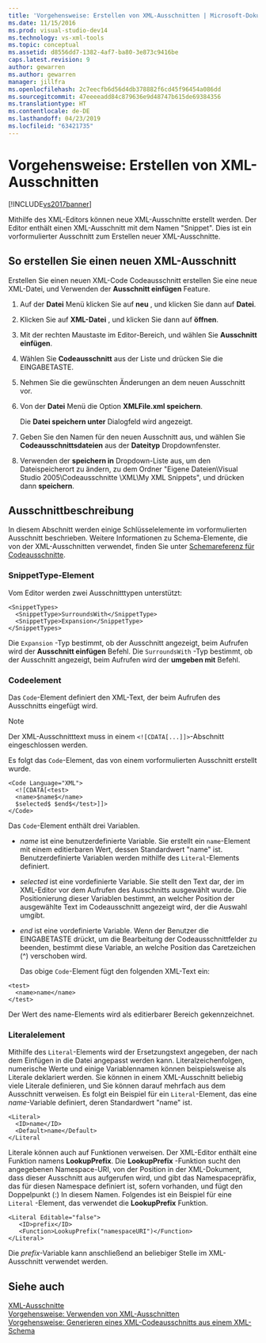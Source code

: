 ```yaml
---
title: 'Vorgehensweise: Erstellen von XML-Ausschnitten | Microsoft-Dokumentation'
ms.date: 11/15/2016
ms.prod: visual-studio-dev14
ms.technology: vs-xml-tools
ms.topic: conceptual
ms.assetid: d8556dd7-1382-4af7-ba80-3e873c9416be
caps.latest.revision: 9
author: gewarren
ms.author: gewarren
manager: jillfra
ms.openlocfilehash: 2c7eecfb6d56d4db378882f6cd45f96454a086dd
ms.sourcegitcommit: 47eeeeadd84c879636e9d48747b615de69384356
ms.translationtype: HT
ms.contentlocale: de-DE
ms.lasthandoff: 04/23/2019
ms.locfileid: "63421735"
---
```

# <a name="how-to-create-xml-snippets"></a>Vorgehensweise: Erstellen von XML-Ausschnitten
[!INCLUDE[vs2017banner](../includes/vs2017banner.md)]

Mithilfe des XML-Editors können neue XML-Ausschnitte erstellt werden. Der Editor enthält einen XML-Ausschnitt mit dem Namen "Snippet". Dies ist ein vorformulierter Ausschnitt zum Erstellen neuer XML-Ausschnitte.  
  
## <a name="to-create-a-new-xml-snippet"></a>So erstellen Sie einen neuen XML-Ausschnitt  
 Erstellen Sie einen neuen XML-Code Codeausschnitt erstellen Sie eine neue XML-Datei, und Verwenden der **Ausschnitt einfügen** Feature.  
  
1. Auf der **Datei** Menü klicken Sie auf **neu** , und klicken Sie dann auf **Datei**.  
  
2. Klicken Sie auf **XML-Datei** , und klicken Sie dann auf **öffnen**.  
  
3. Mit der rechten Maustaste im Editor-Bereich, und wählen Sie **Ausschnitt einfügen**.  
  
4. Wählen Sie **Codeausschnitt** aus der Liste und drücken Sie die EINGABETASTE.  
  
5. Nehmen Sie die gewünschten Änderungen an dem neuen Ausschnitt vor.  
  
6. Von der **Datei** Menü die Option **XMLFile.xml speichern**.  
  
     Die **Datei speichern unter** Dialogfeld wird angezeigt.  
  
7. Geben Sie den Namen für den neuen Ausschnitt aus, und wählen Sie **Codeausschnittsdateien** aus der **Dateityp** Dropdownfenster.  
  
8. Verwenden der **speichern in** Dropdown-Liste aus, um den Dateispeicherort zu ändern, zu dem Ordner "Eigene Dateien\Visual Studio 2005\Codeausschnitte \XML\My XML Snippets", und drücken dann **speichern**.  
  
## <a name="snippet-description"></a>Ausschnittbeschreibung  
 In diesem Abschnitt werden einige Schlüsselelemente im vorformulierten Ausschnitt beschrieben. Weitere Informationen zu Schema-Elemente, die von der XML-Ausschnitten verwendet, finden Sie unter [Schemareferenz für Codeausschnitte](../ide/code-snippets-schema-reference.md).  
  
### <a name="snippettype-element"></a>SnippetType-Element  
 Vom Editor werden zwei Ausschnitttypen unterstützt:  
  
```  
<SnippetTypes>  
  <SnippetType>SurroundsWith</SnippetType>  
  <SnippetType>Expansion</SnippetType>  
</SnippetTypes>  
```  
  
 Die `Expansion` -Typ bestimmt, ob der Ausschnitt angezeigt, beim Aufrufen wird der **Ausschnitt einfügen** Befehl. Die `SurroundsWith` -Typ bestimmt, ob der Ausschnitt angezeigt, beim Aufrufen wird der **umgeben mit** Befehl.  
  
### <a name="code-element"></a>Codeelement  
 Das `Code`-Element definiert den XML-Text, der beim Aufrufen des Ausschnitts eingefügt wird.  
  
> [!NOTE]
> Der XML-Ausschnitttext muss in einem `<![CDATA[...]]>`-Abschnitt eingeschlossen werden.  
  
 Es folgt das `Code`-Element, das von einem vorformulierten Ausschnitt erstellt wurde.  
  
```  
<Code Language="XML">  
  <![CDATA[<test>  
  <name>$name$</name>  
  $selected$ $end$</test>]]>  
</Code>  
```  
  
 Das `Code`-Element enthält drei Variablen.  
  
- $name$ ist eine benutzerdefinierte Variable. Sie erstellt ein `name`-Element mit einem editierbaren Wert, dessen Standardwert "name" ist. Benutzerdefinierte Variablen werden mithilfe des `Literal`-Elements definiert.  
  
- $selected$ ist eine vordefinierte Variable. Sie stellt den Text dar, der im XML-Editor vor dem Aufrufen des Ausschnitts ausgewählt wurde. Die Positionierung dieser Variablen bestimmt, an welcher Position der ausgewählte Text im Codeausschnitt angezeigt wird, der die Auswahl umgibt.  
  
- $end$ ist eine vordefinierte Variable. Wenn der Benutzer die EINGABETASTE drückt, um die Bearbeitung der Codeausschnittfelder zu beenden, bestimmt diese Variable, an welche Position das Caretzeichen (^) verschoben wird.  
  
  Das obige `Code`-Element fügt den folgenden XML-Text ein:  
  
```  
<test>  
  <name>name</name>  
</test>  
```  
  
 Der Wert des name-Elements wird als editierbarer Bereich gekennzeichnet.  
  
### <a name="literal-element"></a>Literalelement  
 Mithilfe des `Literal`-Elements wird der Ersetzungstext angegeben, der nach dem Einfügen in die Datei angepasst werden kann. Literalzeichenfolgen, numerische Werte und einige Variablennamen können beispielsweise als Literale deklariert werden. Sie können in einem XML-Ausschnitt beliebig viele Literale definieren, und Sie können darauf mehrfach aus dem Ausschnitt verweisen. Es folgt ein Beispiel für ein `Literal`-Element, das eine $name$-Variable definiert, deren Standardwert "name" ist.  
  
```  
<Literal>  
  <ID>name</ID>  
  <Default>name</Default>  
</Literal  
```  
  
 Literale können auch auf Funktionen verweisen. Der XML-Editor enthält eine Funktion namens **LookupPrefix**. Die **LookupPrefix** -Funktion sucht den angegebenen Namespace-URI, von der Position in der XML-Dokument, dass dieser Ausschnitt aus aufgerufen wird, und gibt das Namespacepräfix, das für diesen Namespace definiert ist, sofern vorhanden, und fügt den Doppelpunkt (:) In diesem Namen. Folgendes ist ein Beispiel für eine `Literal` -Element, das verwendet die **LookupPrefix** Funktion.  
  
```  
<Literal Editable="false">  
   <ID>prefix</ID>  
   <Function>LookupPrefix("namespaceURI")</Function>  
</Literal>  
```  
  
 Die $prefix$-Variable kann anschließend an beliebiger Stelle im XML-Ausschnitt verwendet werden.  
  
## <a name="see-also"></a>Siehe auch  
 [XML-Ausschnitte](../xml-tools/xml-snippets.md)   
 [Vorgehensweise: Verwenden von XML-Ausschnitten](../xml-tools/how-to-use-xml-snippets.md)   
 [Vorgehensweise: Generieren eines XML-Codeausschnitts aus einem XML-Schema](../xml-tools/how-to-generate-an-xml-snippet-from-an-xml-schema.md)
